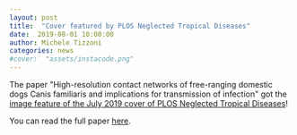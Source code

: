 ```yaml
---
layout: post
title:  "Cover featured by PLOS Neglected Tropical Diseases"
date:  2019-08-01 10:00:00
author: Michele Tizzoni
categories: news
#cover:  "assets/instacode.png"
---
```

The paper "High-resolution contact networks of free-ranging domestic dogs Canis familiaris and implications for transmission of infection" got the [image feature of the July 2019 cover of PLOS Neglected Tropical Diseases](https://journals.plos.org/plosntds/issue?id=10.1371/issue.pntd.v13.i07)!

You can read the full paper [here](https://journals.plos.org/plosntds/article?id=10.1371/journal.pntd.0007565).

